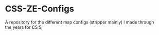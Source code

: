 # CSS-ZE-Configs
A repository for the different map configs (stripper mainly) I made through the years for CS:S
